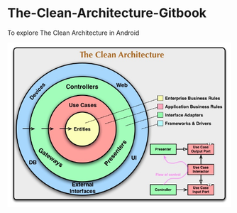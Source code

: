 # The-Clean-Architecture-Gitbook
To explore The Clean Architecture in Android

![The Clean Architecture](CleanArchitecture-81565aba46f035911a5018e77a0f2d4e.jpg)

